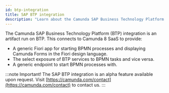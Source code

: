 ```yaml
---
id: btp-integration
title: SAP BTP integration
description: "Learn about the Camunda SAP Business Technology Platform (BTP) integration, an artifact run on BTP."
---
```


The Camunda SAP Business Technology Platform (BTP) integration is an artifact run on BTP. This connects to Camunda 8 SaaS to provide:

- A generic Fiori app for starting BPMN processes and displaying Camunda Forms in the Fiori design language.
- The select exposure of BTP services to BPMN tasks and vice versa.
- A generic endpoint to start BPMN processes with.

:::note Important!
The SAP BTP integration is an alpha feature available upon request. Visit [https://camunda.com/contact](https://camunda.com/contact) to contact us.
:::
